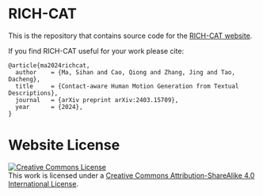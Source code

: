 # RICH-CAT

This is the repository that contains source code for the [RICH-CAT website](https://xymsh.github.io/RICH-CAT).

If you find RICH-CAT useful for your work please cite:
```
@article{ma2024richcat,
  author    = {Ma, Sihan and Cao, Qiong and Zhang, Jing and Tao, Dacheng},
  title     = {Contact-aware Human Motion Generation from Textual Descriptions},
  journal   = {arXiv preprint arXiv:2403.15709},
  year      = {2024},
}
```

# Website License
<a rel="license" href="http://creativecommons.org/licenses/by-sa/4.0/"><img alt="Creative Commons License" style="border-width:0" src="https://i.creativecommons.org/l/by-sa/4.0/88x31.png" /></a><br />This work is licensed under a <a rel="license" href="http://creativecommons.org/licenses/by-sa/4.0/">Creative Commons Attribution-ShareAlike 4.0 International License</a>.
